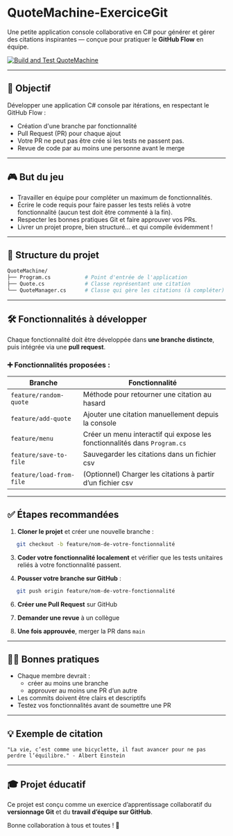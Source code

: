 # QuoteMachine-ExerciceGit

Une petite application console collaborative en C# pour générer et gérer des citations inspirantes — conçue pour pratiquer le **GitHub Flow** en équipe.

[![Build and Test QuoteMachine](https://github.com/oliviertremblay/QuoteMachine-ExerciceGit/actions/workflows/dotnet-desktop.yml/badge.svg)](https://github.com/oliviertremblay/QuoteMachine-ExerciceGit/actions/workflows/dotnet-desktop.yml)

---

## 🎯 Objectif

Développer une application C# console par itérations, en respectant le GitHub Flow :
- Création d'une branche par fonctionnalité
- Pull Request (PR) pour chaque ajout
- Votre PR ne peut pas être crée si les tests ne passent pas.
- Revue de code par au moins une personne avant le merge

---

## 🎮 But du jeu

- Travailler en équipe pour compléter un maximum de fonctionnalités.
- Écrire le code requis pour faire passer les tests reliés à votre fonctionnalité (aucun test doit être commenté à la fin).
- Respecter les bonnes pratiques Git et faire approuver vos PRs.
- Livrer un projet propre, bien structuré... et qui compile évidemment !

---

## 🧱 Structure du projet

  ```bash
QuoteMachine/
├── Program.cs           # Point d'entrée de l'application
├── Quote.cs             # Classe représentant une citation
└── QuoteManager.cs      # Classe qui gère les citations (à compléter)
```
---

## 🛠 Fonctionnalités à développer

Chaque fonctionnalité doit être développée dans **une branche distincte**, puis intégrée via une **pull request**.

### ➕ Fonctionnalités proposées :

| Branche                        | Fonctionnalité                                         |
|-------------------------------|--------------------------------------------------------|
| `feature/random-quote`        | Méthode pour retourner une citation au hasard         |
| `feature/add-quote`           | Ajouter une citation manuellement depuis la console   |
| `feature/menu`                | Créer un menu interactif qui expose les fonctionnalités dans `Program.cs`            |
| `feature/save-to-file`        | Sauvegarder les citations dans un fichier csv       |
| `feature/load-from-file`      | (Optionnel) Charger les citations à partir d’un fichier csv |

---

## ✅ Étapes recommandées

1. **Cloner le projet** et créer une nouvelle branche :
```bash
   git checkout -b feature/nom-de-votre-fonctionnalité
```
3. **Coder votre fonctionnalité localement** et vérifier que les tests unitaires reliés à votre fonctionnalité passent.

4. **Pousser votre branche sur GitHub** :
```bash
   git push origin feature/nom-de-votre-fonctionnalité
```
6. **Créer une Pull Request** sur GitHub

7. **Demander une revue** à un collègue

8. **Une fois approuvée**, merger la PR dans `main`

---

## 👩‍💻 Bonnes pratiques

- Chaque membre devrait :
  - créer au moins une branche
  - approuver au moins une PR d’un autre
- Les commits doivent être clairs et descriptifs
- Testez vos fonctionnalités avant de soumettre une PR

---

## 💡 Exemple de citation

```text
"La vie, c’est comme une bicyclette, il faut avancer pour ne pas perdre l’équilibre." - Albert Einstein
```

---

## 🎓 Projet éducatif

Ce projet est conçu comme un exercice d’apprentissage collaboratif du **versionnage Git** et du **travail d’équipe sur GitHub**.

Bonne collaboration à tous et toutes ! 🚀
